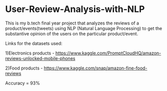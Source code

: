 # User-Review-Analysis-with-NLP
This is my b.tech final year project that analyzes the reviews of a product/events(tweets) using NLP (Natural Language Processing) to get the substantive opinion of the users on the particular product/event.

Links for the datasets used:

1)Electronics products - https://www.kaggle.com/PromptCloudHQ/amazon-reviews-unlocked-mobile-phones

2)Food products - https://www.kaggle.com/snap/amazon-fine-food-reviews

Accuracy = 93%
